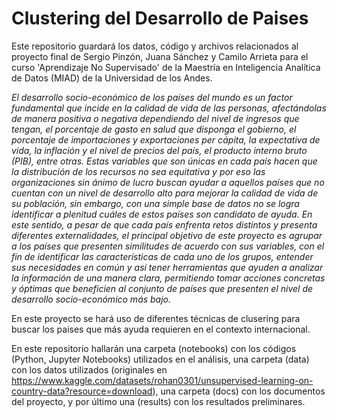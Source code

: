 # Clustering del Desarrollo de Paises

Este repositorio guardará los datos, código y archivos relacionados al proyecto final de Sergio Pinzón, Juana Sánchez y Camilo Arrieta para el curso 'Aprendizaje No Supervisado' de la Maestría en Inteligencia Analítica de Datos (MIAD) de la Universidad de los Andes.

*El desarrollo socio-económico de los países del mundo es un factor fundamental que incide en la calidad de vida de las personas, afectándolas de manera positiva o negativa dependiendo del nivel de ingresos que tengan, el porcentaje de gasto en salud que disponga el gobierno, el porcentaje de importaciones y exportaciones per cápita, la expectativa de vida, la inflación y el nivel de precios del país, el producto interno bruto (PIB), entre otras. Estas variables que son únicas en cada país hacen que la distribución de los recursos no sea equitativa y por eso las organizaciones sin ánimo de lucro buscan ayudar a aquellos países que no cuentan con un nivel de desarrollo alto para mejorar la calidad de vida de su población, sin embargo, con una simple base de datos no se logra identificar a plenitud cuáles de estos países son candidato de ayuda. En este sentido, a pesar de que cada país enfrenta retos distintos y presenta diferentes externalidades, el principal objetivo de este proyecto es agrupar a los países que presenten similitudes de acuerdo con sus variables, con el fin de identificar las características de cada uno de los grupos, entender sus necesidades en común y así tener herramientas que ayuden a analizar la información de una manera clara, permitiendo tomar acciones concretas y óptimas que beneficien al conjunto de países que presenten el nivel de desarrollo socio-económico más bajo.*

En este proyecto se hará uso de diferentes técnicas de clusering para buscar los paises que más ayuda requieren en el contexto internacional. 

En este repositorio hallarán una carpeta (notebooks) con los códigos (Python, Jupyter Notebooks) utilizados en el análisis, una carpeta (data) con los datos utilizados (originales en https://www.kaggle.com/datasets/rohan0301/unsupervised-learning-on-country-data?resource=download), una carpeta (docs) con los documentos del proyecto, y por último una (results) con los resultados preliminares.
